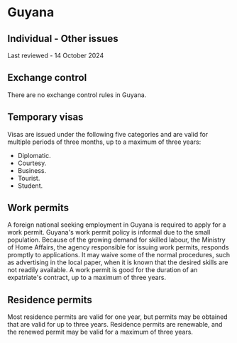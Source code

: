 # Guyana
## Individual - Other issues
Last reviewed - 14 October 2024
## Exchange control
There are no exchange control rules in Guyana.
## Temporary visas
Visas are issued under the following five categories and are valid for multiple periods of three months, up to a maximum of three years:
  * Diplomatic. 
  * Courtesy. 
  * Business. 
  * Tourist. 
  * Student. 


## Work permits
A foreign national seeking employment in Guyana is required to apply for a work permit. Guyana's work permit policy is informal due to the small population. Because of the growing demand for skilled labour, the Ministry of Home Affairs, the agency responsible for issuing work permits, responds promptly to applications. It may waive some of the normal procedures, such as advertising in the local paper, when it is known that the desired skills are not readily available.
A work permit is good for the duration of an expatriate's contract, up to a maximum of three years.
## Residence permits
Most residence permits are valid for one year, but permits may be obtained that are valid for up to three years. Residence permits are renewable, and the renewed permit may be valid for a maximum of three years.
